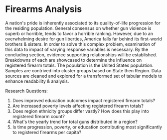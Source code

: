 # Firearms Analysis
A nation's pride is inherently associated to its quality-of-life progression for the residing population. General consensus on whether gun violence is superb or horrible, tends to favor a horrible ranking. However, due to an overwhelming desire for gun liberties, America falls far behind its first-world brothers & sisters. In order to solve this complex problem, examination of this data to impact of varying response variables is necessary. By the concluding section, evidence supporting relationships will be established. Breakdowns of each are showcased to determine the influence on registered firearm totals. The population is the United States population. Samples are contrived into cluster groups based on State then Region. Data sources are cleaned and explored for a transformed set of tabular models to enhance readability & analysis.

Research Questions:
1. Does improved education outcomes impact registered firearm totals?
2. Are increased poverty levels affecting registered firearm totals?
3. Does region ethnicity groups differ vastly? How does this play into registered firearm count?
4. What's the yearly trend for total guns distributed in a region?
5. Is time progression, poverty, or education contributing most significantly to registered firearms per capita?
